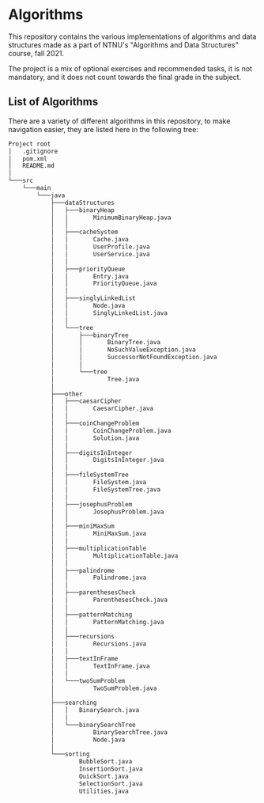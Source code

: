 # Algorithms

This repository contains the various implementations of algorithms and data structures made as a part of NTNU's
"Algorithms and Data Structures" course, fall 2021.

The project is a mix of optional exercises and recommended tasks,
it is not mandatory, and it does not count towards the final grade in the subject.


## List of Algorithms

There are a variety of different algorithms in this repository,
to make navigation easier, they are listed here in the following tree:

```bash
Project root
│   .gitignore
│   pom.xml
│   README.md
│
└───src
    └───main
        └───java
            ├───dataStructures
            │   ├───binaryHeap
            │   │       MinimumBinaryHeap.java
            │   │
            │   ├───cacheSystem
            │   │       Cache.java
            │   │       UserProfile.java
            │   │       UserService.java
            │   │
            │   ├───priorityQueue
            │   │       Entry.java
            │   │       PriorityQueue.java
            │   │
            │   ├───singlyLinkedList
            │   │       Node.java
            │   │       SinglyLinkedList.java
            │   │
            │   └───tree
            │       ├───binaryTree
            │       │       BinaryTree.java
            │       │       NoSuchValueException.java
            │       │       SuccessorNotFoundException.java
            │       │
            │       └───tree
            │               Tree.java
            │
            ├───other
            │   ├───caesarCipher
            │   │       CaesarCipher.java
            │   │
            │   ├───coinChangeProblem
            │   │       CoinChangeProblem.java
            │   │       Solution.java
            │   │
            │   ├───digitsInInteger
            │   │       DigitsInInteger.java
            │   │
            │   ├───fileSystemTree
            │   │       FileSystem.java
            │   │       FileSystemTree.java
            │   │
            │   ├───josephusProblem
            │   │       JosephusProblem.java
            │   │
            │   ├───miniMaxSum
            │   │       MiniMaxSum.java
            │   │
            │   ├───multiplicationTable
            │   │       MultiplicationTable.java
            │   │
            │   ├───palindrome
            │   │       Palindrome.java
            │   │
            │   ├───parenthesesCheck
            │   │       ParenthesesCheck.java
            │   │
            │   ├───patternMatching
            │   │       PatternMatching.java
            │   │
            │   ├───recursions
            │   │       Recursions.java
            │   │
            │   ├───textInFrame
            │   │       TextInFrame.java
            │   │
            │   └───twoSumProblem
            │           TwoSumProblem.java
            │
            ├───searching
            │   │   BinarySearch.java
            │   │
            │   └───binarySearchTree
            │           BinarySearchTree.java
            │           Node.java
            │
            └───sorting
                    BubbleSort.java
                    InsertionSort.java
                    QuickSort.java
                    SelectionSort.java
                    Utilities.java
```